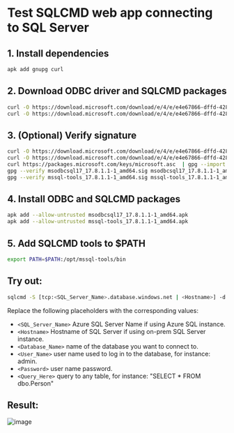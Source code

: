 # Test SQLCMD web app connecting to SQL Server

## 1. Install dependencies 

```bash
apk add gnupg curl
```	

## 2. Download ODBC driver and SQLCMD packages

```bash
curl -O https://download.microsoft.com/download/e/4/e/e4e67866-dffd-428c-aac7-8d28ddafb39b/msodbcsql17_17.8.1.1-1_amd64.apk
curl -O https://download.microsoft.com/download/e/4/e/e4e67866-dffd-428c-aac7-8d28ddafb39b/mssql-tools_17.8.1.1-1_amd64.apk
```

## 3. (Optional) Verify signature

```bash
curl -O https://download.microsoft.com/download/e/4/e/e4e67866-dffd-428c-aac7-8d28ddafb39b/msodbcsql17_17.8.1.1-1_amd64.sig
curl -O https://download.microsoft.com/download/e/4/e/e4e67866-dffd-428c-aac7-8d28ddafb39b/mssql-tools_17.8.1.1-1_amd64.sig
curl https://packages.microsoft.com/keys/microsoft.asc  | gpg --import -
gpg --verify msodbcsql17_17.8.1.1-1_amd64.sig msodbcsql17_17.8.1.1-1_amd64.apk
gpg --verify mssql-tools_17.8.1.1-1_amd64.sig mssql-tools_17.8.1.1-1_amd64.apk
```	

## 4. Install ODBC and SQLCMD packages

```bash
apk add --allow-untrusted msodbcsql17_17.8.1.1-1_amd64.apk
apk add --allow-untrusted mssql-tools_17.8.1.1-1_amd64.apk
```	

## 5. Add SQLCMD tools to $PATH

```bash
export PATH=$PATH:/opt/mssql-tools/bin
```

## Try out:

```bash    
sqlcmd -S [tcp:<SQL_Server_Name>.database.windows.net | <Hostname>] -d <Database_Name> -U <User_Name> -P <Password> -Q "<Query_Here>"
```
	
Replace the following placeholders with the corresponding values:
- `<SQL_Server_Name>` Azure SQL Server Name if using Azure SQL instance.
- `<Hostname>` Hostname of SQL Server if using on-prem SQL Server instance.
- `<Database_Name>` name of the database you want to connect to.
- `<User_Name>` user name used to log in to the database, for instance: admin.
- `<Password>` user name password.
- `<Query_Here>` query to any table, for instance: "SELECT * FROM dbo.Person"

## Result:
![image](https://user-images.githubusercontent.com/7483684/151251442-e6804c3b-8995-4271-944a-dd63d2452142.png)